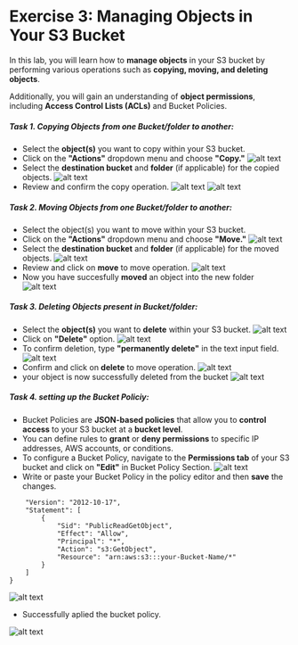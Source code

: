 # Exercise 3: Managing Objects in Your S3 Bucket
In this lab, you will learn how to **manage objects** in your S3 bucket by performing various operations such as **copying, moving, and deleting objects**. 

Additionally, you will gain an understanding of **object permissions**, including **Access Control Lists (ACLs)** and Bucket Policies.

##### Task 1. Copying Objects from one Bucket/folder to another:
- Select the **object(s)** you want to copy within your S3 bucket.
- Click on the **"Actions"** dropdown menu and choose **"Copy."**
![alt text](./images/exercise3/Screenshot_0.png "Image exercise 3") 
- Select the **destination bucket** and **folder** (if applicable) for the copied objects. 
![alt text](./images/exercise3/Screenshot_1.png "Image exercise 3") 
- Review and confirm the copy operation.
![alt text](./images/exercise3/Screenshot_2.png "Image exercise 3") 
![alt text](./images/exercise3/Screenshot_3.png "Image exercise 3") 
##### Task 2. Moving Objects from one Bucket/folder to another:
- Select the object(s) you want to move within your S3 bucket.
- Click on the **"Actions"** dropdown menu and choose **"Move."**
![alt text](./images/exercise3/Screenshot_4.png "Image exercise 3") 
- Select the **destination bucket** and **folder** (if applicable) for the moved objects.
![alt text](./images/exercise3/Screenshot_1.png "Image exercise 3") 
- Review and click on **move** to move operation.
![alt text](./images/exercise3/Screenshot_5.png "Image exercise 3") 
- Now you have succesfully **moved** an object into the new folder
![alt text](./images/exercise3/Screenshot_6.png "Image exercise 3") 

##### Task 3. Deleting Objects present in Bucket/folder:
- Select the **object(s)** you want to **delete** within your S3 bucket.
![alt text](./images/exercise4/Screenshot_1.png "Image exercise 3") 
- Click on **"Delete"** option.
![alt text](./images/exercise4/Screenshot_2.png "Image exercise 3") 
- To confirm deletion, type **"permanently delete"** in the text input field.
![alt text](./images/exercise4/Screenshot_3.png "Image exercise 3") 
- Confirm and click on **delete** to move operation.
![alt text](./images/exercise4/Screenshot_4.png "Image exercise 3")
- your object is now successfully deleted from the bucket
![alt text](./images/exercise4/Screenshot_5.png "Image exercise 3")

##### Task 4. setting up the Bucket Policiy:

- Bucket Policies are **JSON-based policies** that allow you to **control access** to your S3 bucket at a **bucket level**.
- You can define rules to **grant** or **deny permissions** to specific IP addresses, AWS accounts, or conditions.
- To configure a Bucket Policy, navigate to the **Permissions tab** of your S3 bucket and click on **"Edit"** in Bucket Policy Section.
![alt text](./images/exercise4/Screenshot_6.png "Image exercise 3")
- Write or paste your Bucket Policy in the policy editor and then **save** the changes.
``` {
    "Version": "2012-10-17",
    "Statement": [
        {
            "Sid": "PublicReadGetObject",
            "Effect": "Allow",
            "Principal": "*",
            "Action": "s3:GetObject",
            "Resource": "arn:aws:s3:::your-Bucket-Name/*"
        }
    ]
}
```
![alt text](./images/exercise4/Screenshot_7.png "Image exercise 3")
- Successfully aplied the bucket policy.

![alt text](./images/exercise4/Screenshot_8.png "Image exercise 3")